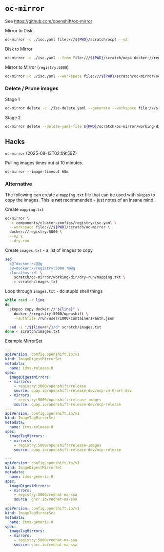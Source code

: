 # `oc-mirror`

See https://github.com/openshift/oc-mirror

Mirror to Disk

```sh
oc-mirror -c ./isc.yaml file:///${PWD}/scratch/ocp4 --v2
```

Disk to Mirror

```sh
oc-mirror -c ./isc.yaml --from file:///${PWD}/scratch/ocp4 docker://registry:5000 --v2
```

Mirror to Mirror (`registry:5000`)

```sh
oc-mirror -c ./isc.yaml --workspace file:///${PWD}/scratch/oc-mirror/ocp4 docker://registry:5000 --v2
```

### Delete / Prune images

Stage 1

```sh
oc-mirror delete -c ./isc-delete.yaml --generate --workspace file:///${PWD}/scratch/oc-mirror/delete1 --delete-id delete1 docker://registry:5000 --v2
```

Stage 2

```sh
oc-mirror delete --delete-yaml-file ${PWD}/scratch/oc-mirror/working-dir/delete/delete-images-delete1.yaml docker://registry:5000 --v2
```

## Hacks

`oc-mirror` (2025-08-13T02:09:59Z)

Pulling images times out at 10 minutes.

`oc-mirror --image-timeout 60m`

### Alternative

The following can create a `mapping.txt` file that can be used with `skopeo` to copy the images. This is **not** recommended - just notes of an insane mind.

Create `mapping.txt`

```sh
oc-mirror \
  -c components/cluster-configs/registry/isc.yaml \
  --workspace file:///${PWD}/scratch/oc-mirror \
  docker://registry:5000 \
  --v2 \
  --dry-run
```

Create `images.txt` - a list of images to copy

```sh
sed '
  s@^docker://@@g
  s@=docker://registry:5000.*@@g
  /localhost/d' \
    scratch/oc-mirror/working-dir/dry-run/mapping.txt \
    > scratch/images.txt
```

Loop through `images.txt` - do stupid shell things

```sh
while read -r line
do
  skopeo copy docker://"${line}" \
    docker://registry:5000/openshift \
    --authfile /run/user/1000/containers/auth.json

  sed -i "/${line##*/}/d" scratch/images.txt
done < scratch/images.txt
```

Example MirrorSet

```yaml
---
apiVersion: config.openshift.io/v1
kind: ImageDigestMirrorSet
metadata:
  name: idms-release-0
spec:
  imageDigestMirrors:
  - mirrors:
    - registry:5000/openshift/release
    source: quay.io/openshift-release-dev/ocp-v4.0-art-dev
  - mirrors:
    - registry:5000/openshift/release-images
    source: quay.io/openshift-release-dev/ocp-release
---
apiVersion: config.openshift.io/v1
kind: ImageTagMirrorSet
metadata:
  name: itms-release-0
spec:
  imageTagMirrors:
  - mirrors:
    - registry:5000/openshift/release-images
    source: quay.io/openshift-release-dev/ocp-release
```

```yaml
---
apiVersion: config.openshift.io/v1
kind: ImageDigestMirrorSet
metadata:
  name: idms-generic-0
spec:
  imageDigestMirrors:
  - mirrors:
    - registry:5000/redhat-na-ssa
    source: ghcr.io/redhat-na-ssa
---
apiVersion: config.openshift.io/v1
kind: ImageTagMirrorSet
metadata:
  name: itms-generic-0
spec:
  imageTagMirrors:
  - mirrors:
    - registry:5000/redhat-na-ssa
    source: ghcr.io/redhat-na-ssa
```
